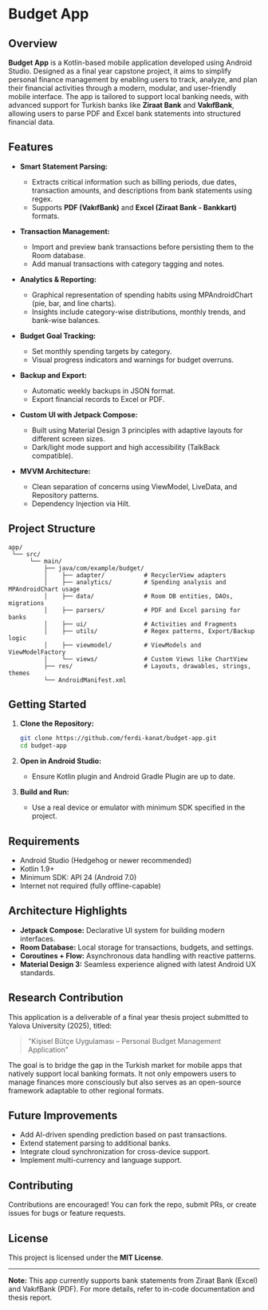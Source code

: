 # Budget App

## Overview

**Budget App** is a Kotlin-based mobile application developed using Android Studio. Designed as a final year capstone project, it aims to simplify personal finance management by enabling users to track, analyze, and plan their financial activities through a modern, modular, and user-friendly mobile interface. The app is tailored to support local banking needs, with advanced support for Turkish banks like **Ziraat Bank** and **VakıfBank**, allowing users to parse PDF and Excel bank statements into structured financial data.

## Features

* **Smart Statement Parsing:**
  * Extracts critical information such as billing periods, due dates, transaction amounts, and descriptions from bank statements using regex.
  * Supports **PDF (VakıfBank)** and **Excel (Ziraat Bank - Bankkart)** formats.

* **Transaction Management:**
  * Import and preview bank transactions before persisting them to the Room database.
  * Add manual transactions with category tagging and notes.

* **Analytics & Reporting:**
  * Graphical representation of spending habits using MPAndroidChart (pie, bar, and line charts).
  * Insights include category-wise distributions, monthly trends, and bank-wise balances.

* **Budget Goal Tracking:**
  * Set monthly spending targets by category.
  * Visual progress indicators and warnings for budget overruns.

* **Backup and Export:**
  * Automatic weekly backups in JSON format.
  * Export financial records to Excel or PDF.

* **Custom UI with Jetpack Compose:**
  * Built using Material Design 3 principles with adaptive layouts for different screen sizes.
  * Dark/light mode support and high accessibility (TalkBack compatible).

* **MVVM Architecture:**
  * Clean separation of concerns using ViewModel, LiveData, and Repository patterns.
  * Dependency Injection via Hilt.

## Project Structure

```
app/
 └── src/
      └── main/
          ├── java/com/example/budget/
          │    ├── adapter/           # RecyclerView adapters
          │    ├── analytics/         # Spending analysis and MPAndroidChart usage
          │    ├── data/              # Room DB entities, DAOs, migrations
          │    ├── parsers/           # PDF and Excel parsing for banks
          │    ├── ui/                # Activities and Fragments
          │    ├── utils/             # Regex patterns, Export/Backup logic
          │    ├── viewmodel/         # ViewModels and ViewModelFactory
          │    └── views/             # Custom Views like ChartView
          ├── res/                    # Layouts, drawables, strings, themes
          └── AndroidManifest.xml
```

## Getting Started

1. **Clone the Repository:**

   ```bash
   git clone https://github.com/ferdi-kanat/budget-app.git
   cd budget-app
   ```

2. **Open in Android Studio:**

   * Ensure Kotlin plugin and Android Gradle Plugin are up to date.

3. **Build and Run:**

   * Use a real device or emulator with minimum SDK specified in the project.

## Requirements

* Android Studio (Hedgehog or newer recommended)
* Kotlin 1.9+
* Minimum SDK: API 24 (Android 7.0)
* Internet not required (fully offline-capable)

## Architecture Highlights

* **Jetpack Compose:** Declarative UI system for building modern interfaces.
* **Room Database:** Local storage for transactions, budgets, and settings.
* **Coroutines + Flow:** Asynchronous data handling with reactive patterns.
* **Material Design 3:** Seamless experience aligned with latest Android UX standards.

## Research Contribution

This application is a deliverable of a final year thesis project submitted to Yalova University (2025), titled:

> "Kişisel Bütçe Uygulaması – Personal Budget Management Application"

The goal is to bridge the gap in the Turkish market for mobile apps that natively support local banking formats. It not only empowers users to manage finances more consciously but also serves as an open-source framework adaptable to other regional formats.

## Future Improvements

* Add AI-driven spending prediction based on past transactions.
* Extend statement parsing to additional banks.
* Integrate cloud synchronization for cross-device support.
* Implement multi-currency and language support.

## Contributing

Contributions are encouraged! You can fork the repo, submit PRs, or create issues for bugs or feature requests.

## License

This project is licensed under the **MIT License**.

---

**Note:** This app currently supports bank statements from Ziraat Bank (Excel) and VakıfBank (PDF). For more details, refer to in-code documentation and thesis report.
